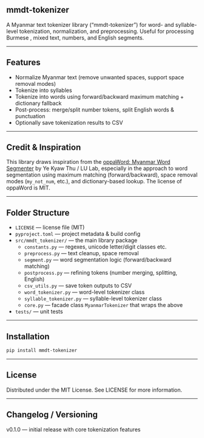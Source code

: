 ## mmdt-tokenizer
A Myanmar text tokenizer library (“mmdt-tokenizer”) for word- and syllable-level tokenization, normalization, and preprocessing. Useful for processing Burmese , mixed text, numbers, and English segments.

---

## Features

- Normalize Myanmar text (remove unwanted spaces, support space removal modes)  
- Tokenize into syllables  
- Tokenize into words using forward/backward maximum matching + dictionary fallback  
- Post-process: merge/split number tokens, split English words & punctuation  
- Optionally save tokenization results to CSV  

---

## Credit & Inspiration

This library draws inspiration from the [oppaWord: Myanmar Word Segmenter](https://github.com/ye-kyaw-thu/oppaWord) by Ye Kyaw Thu / LU Lab, especially in the approach to word segmentation using maximum matching (forward/backward), space removal modes (`my_not_num`, etc.), and dictionary-based lookup. The license of oppaWord is MIT.  

---
## Folder Structure

- `LICENSE` — license file (MIT)  
- `pyproject.toml` — project metadata & build config  
- `src/mmdt_tokenizer/` — the main library package  
  - `constants.py` — regexes, unicode letter/digit classes etc.  
  - `preprocess.py` — text cleanup, space removal  
  - `segment.py` — word segmentation logic (forward/backward matching)  
  - `postprocess.py` — refining tokens (number merging, splitting, English)  
  - `csv_utils.py` — save token outputs to CSV  
  - `word_tokenizer.py` — word-level tokenizer class  
  - `syllable_tokenizer.py` — syllable-level tokenizer class  
  - `core.py` — facade class `MyanmarTokenizer` that wraps the above  
- `tests/` — unit tests  

---

## Installation

```bash
pip install mmdt-tokenizer
```
---
## License
Distributed under the MIT License. See LICENSE for more information.

---
## Changelog / Versioning

v0.1.0 — initial release with core tokenization features
